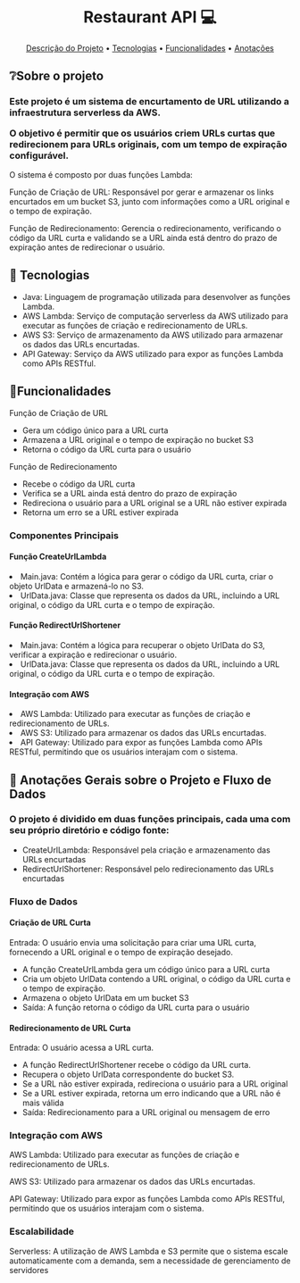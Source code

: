 ﻿<h1 align="center" style="font-weight: bold;">Restaurant API 💻</h1>

<p align="center">
 <a href="#sobre">Descrição do Projeto</a> •
 <a href="#tecnologias">Tecnologias</a> • 
 <a href="#endpoints">Funcionalidades</a> •
 <a href="#anotacoes">Anotações</a>
</p>

<h2 id="sobre">❔Sobre o projeto</h2>
<h3>Este projeto é um sistema de encurtamento de URL utilizando a infraestrutura serverless da AWS.   
  
O objetivo é permitir que os usuários criem URLs curtas que redirecionem para URLs originais, com um tempo de expiração configurável.   </h3>
O sistema é composto por duas funções Lambda:   

Função de Criação de URL: Responsável por gerar e armazenar os links encurtados em um bucket S3, junto com informações como a URL original e o tempo de expiração.   

Função de Redirecionamento: Gerencia o redirecionamento, verificando o código da URL curta e validando se a URL ainda está dentro do prazo de expiração antes de redirecionar o usuário.</h3>

<h2 id="tecnologias">🚀 Tecnologias</h2>
<ul>
  <li>Java: Linguagem de programação utilizada para desenvolver as funções Lambda.</li>
  <li>AWS Lambda: Serviço de computação serverless da AWS utilizado para executar as funções de criação e redirecionamento de URLs.</li>
  <li>AWS S3: Serviço de armazenamento da AWS utilizado para armazenar os dados das URLs encurtadas.</li>
  <li>API Gateway: Serviço da AWS utilizado para expor as funções Lambda como APIs RESTful.</li>
</ul>

<h2 id="endpoints">📍Funcionalidades</h2>

<p>Função de Criação de URL</p>
<ul>
  <li>Gera um código único para a URL curta</li>
  <li>Armazena a URL original e o tempo de expiração no bucket S3</li>
  <li>Retorna o código da URL curta para o usuário</li>
</ul>

<p> Função de Redirecionamento</p>
<ul>
  <li>Recebe o código da URL curta</li>
  <li>Verifica se a URL ainda está dentro do prazo de expiração</li>
  <li>Redireciona o usuário para a URL original se a URL não estiver expirada</li>
  <li>Retorna um erro se a URL estiver expirada</li>
</ul>


### Componentes Principais

#### Função CreateUrlLambda
<li>Main.java: Contém a lógica para gerar o código da URL curta, criar o objeto UrlData e armazená-lo no S3.    </li>

<li>UrlData.java: Classe que representa os dados da URL, incluindo a URL original, o código da URL curta e o tempo de expiração.    </li>

#### Função RedirectUrlShortener
<li>Main.java: Contém a lógica para recuperar o objeto UrlData do S3, verificar a expiração e redirecionar o usuário.    </li>

<li>UrlData.java: Classe que representa os dados da URL, incluindo a URL original, o código da URL curta e o tempo de expiração.     </li>

#### Integração com AWS
<li>AWS Lambda: Utilizado para executar as funções de criação e redirecionamento de URLs.    </li>

<li>AWS S3: Utilizado para armazenar os dados das URLs encurtadas.    </li>

<li>API Gateway: Utilizado para expor as funções Lambda como APIs RESTful, permitindo que os usuários interajam com o sistema.</li>


<h2 id="anotacoes">📝 Anotações Gerais sobre o Projeto e Fluxo de Dados</h2>


### O projeto é dividido em duas funções principais, cada uma com seu próprio diretório e código fonte:
<ul>
  <li>CreateUrlLambda: Responsável pela criação e armazenamento das URLs encurtadas</li>
  <li>RedirectUrlShortener: Responsável pelo redirecionamento das URLs encurtadas</li>
</ul>


### Fluxo de Dados
#### Criação de URL Curta
Entrada: O usuário envia uma solicitação para criar uma URL curta, fornecendo a URL original e o tempo de expiração desejado.
<ul>
  <li>A função CreateUrlLambda gera um código único para a URL curta</li>
  <li>Cria um objeto UrlData contendo a URL original, o código da URL curta e o tempo de expiração.</li>
  <li>Armazena o objeto UrlData em um bucket S3</li>
  <li>Saída: A função retorna o código da URL curta para o usuário</li>
</ul>


#### Redirecionamento de URL Curta
Entrada: O usuário acessa a URL curta.
<ul>
  <li>A função RedirectUrlShortener recebe o código da URL curta.</li>
  <li>Recupera o objeto UrlData correspondente do bucket S3.</li>
  <li>Se a URL não estiver expirada, redireciona o usuário para a URL original</li>
  <li>Se a URL estiver expirada, retorna um erro indicando que a URL não é mais válida</li>
  <li>Saída: Redirecionamento para a URL original ou mensagem de erro</li>
</ul>

### Integração com AWS   

AWS Lambda: Utilizado para executar as funções de criação e redirecionamento de URLs.   

AWS S3: Utilizado para armazenar os dados das URLs encurtadas.   

API Gateway: Utilizado para expor as funções Lambda como APIs RESTful, permitindo que os usuários interajam com o sistema.


### Escalabilidade
Serverless: A utilização de AWS Lambda e S3 permite que o sistema escale automaticamente com a demanda, sem a necessidade de gerenciamento de servidores



